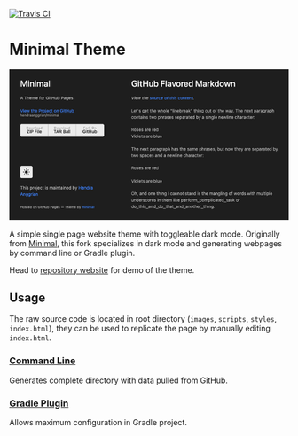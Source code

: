 [![Travis CI](https://img.shields.io/travis/com/hendraanggrian/minimal-theme)](https://travis-ci.com/github/hendraanggrian/minimal-theme)

Minimal Theme
=============

![Preview](images/preview.png)

A simple single page website theme with toggleable dark mode. Originally from [Minimal](https://github.com/orderedlist/minimal), this fork specializes in dark mode and generating webpages by command line or Gradle plugin.

Head to [repository website](https://hendraanggrian.com/minimal-theme) for demo of the theme.

Usage
-----

The raw source code is located in root directory (`images`, `scripts`, `styles`, `index.html`), they can be used to replicate the page by manually editing `index.html`.

### [Command Line](cli.md)

Generates complete directory with data pulled from GitHub.

### [Gradle Plugin](https://github.com/hendraanggrian/pages-gradle-plugin)

Allows maximum configuration in Gradle project.
